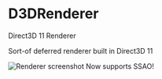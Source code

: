 # D3DRenderer
Direct3D 11 Renderer

Sort-of deferred renderer built in Direct3D 11

![Renderer screenshot](https://i.gyazo.com/fcbd597c82bc787e4c2bb1aef7d7b4d2.png)
Now supports SSAO!


